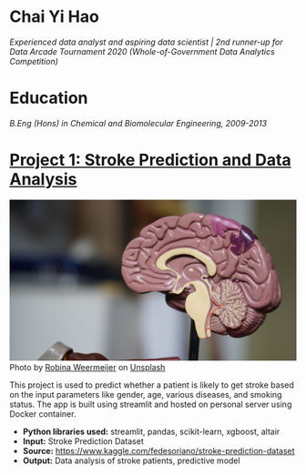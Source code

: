 # Chai Yi Hao
*Experienced data analyst and aspiring data scientist | 2nd runner-up for Data Arcade Tournament 2020 (Whole-of-Government Data Analytics Competition)*

# Education
*B.Eng (Hons) in Chemical and Biomolecular Engineering, 2009-2013*

# [Project 1: Stroke Prediction and Data Analysis](https://lilcactus.duckdns.org/streamlit)
![alt text](robina-weermeijer-3KGF9R_0oHs-unsplash.jpg)
Photo by <a href="https://unsplash.com/@averey?utm_source=unsplash&utm_medium=referral&utm_content=creditCopyText">Robina Weermeijer</a> on <a href="https://unsplash.com/s/photos/brain-stroke?utm_source=unsplash&utm_medium=referral&utm_content=creditCopyText">Unsplash</a>

This project is used to predict whether a patient is likely to get stroke based on the input parameters like gender, age, various diseases, and smoking status.
The app is built using streamlit and hosted on personal server using Docker container.

* **Python libraries used:** streamlit, pandas, scikit-learn, xgboost, altair
* **Input:** Stroke Prediction Dataset
* **Source:** https://www.kaggle.com/fedesoriano/stroke-prediction-dataset
* **Output:** Data analysis of stroke patients, predictive model
